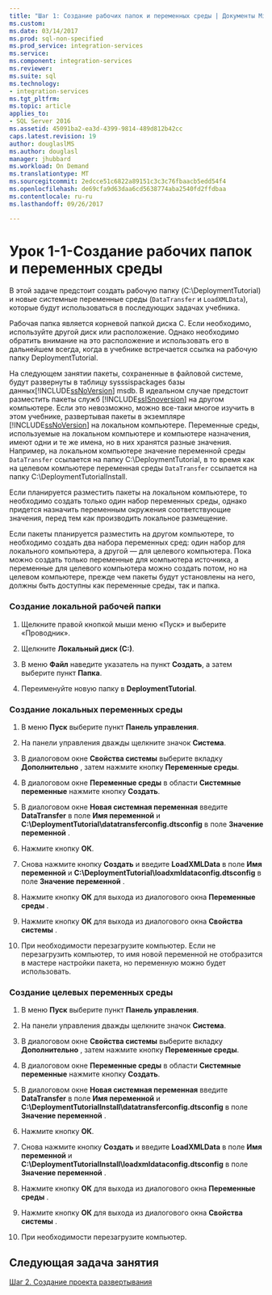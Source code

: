 ```yaml
---
title: "Шаг 1: Создание рабочих папок и переменных среды | Документы Microsoft"
ms.custom: 
ms.date: 03/14/2017
ms.prod: sql-non-specified
ms.prod_service: integration-services
ms.service: 
ms.component: integration-services
ms.reviewer: 
ms.suite: sql
ms.technology:
- integration-services
ms.tgt_pltfrm: 
ms.topic: article
applies_to:
- SQL Server 2016
ms.assetid: 45091ba2-ea3d-4399-9814-489d812b42cc
caps.latest.revision: 19
author: douglaslMS
ms.author: douglasl
manager: jhubbard
ms.workload: On Demand
ms.translationtype: MT
ms.sourcegitcommit: 2edcce51c6822a89151c3c3c76fbaacb5edd54f4
ms.openlocfilehash: de69cfa9d63daa6cd5638774aba2540fd2ffdbaa
ms.contentlocale: ru-ru
ms.lasthandoff: 09/26/2017

---
```

# <a name="lesson-1-1---creating-working-folders-and-environment-variables"></a>Урок 1-1-Создание рабочих папок и переменных среды
В этой задаче предстоит создать рабочую папку (C:\DeploymentTutorial) и новые системные переменные среды (`DataTransfer` и `LoadXMLData`), которые будут использоваться в последующих задачах учебника.  
  
Рабочая папка является корневой папкой диска C. Если необходимо, используйте другой диск или расположение. Однако необходимо обратить внимание на это расположение и использовать его в дальнейшем всегда, когда в учебнике встречается ссылка на рабочую папку DeploymentTutorial.  
  
На следующем занятии пакеты, сохраненные в файловой системе, будут развернуты в таблицу sysssispackages базы данных[!INCLUDE[ssNoVersion](../includes/ssnoversion-md.md)] msdb. В идеальном случае предстоит разместить пакеты служб [!INCLUDE[ssISnoversion](../includes/ssisnoversion-md.md)] на другом компьютере. Если это невозможно, можно все-таки многое изучить в этом учебнике, развертывая пакеты в экземпляре [!INCLUDE[ssNoVersion](../includes/ssnoversion-md.md)] на локальном компьютере. Переменные среды, используемые на локальном компьютере и компьютере назначения, имеют одни и те же имена, но в них хранятся разные значения. Например, на локальном компьютере значение переменной среды `DataTransfer` ссылается на папку C:\DeploymentTutorial, в то время как на целевом компьютере переменная среды `DataTransfer` ссылается на папку C:\DeploymentTutorialInstall.  
  
Если планируется разместить пакеты на локальном компьютере, то необходимо создать только один набор переменных среды, однако придется назначить переменным окружения соответствующие значения, перед тем как производить локальное размещение.  
  
Если пакеты планируется разместить на другом компьютере, то необходимо создать два набора переменных сред: один набор для локального компьютера, а другой — для целевого компьютера. Пока можно создать только переменные для компьютера источника, а переменные для целевого компьютера можно создать потом, но на целевом компьютере, прежде чем пакеты будут установлены на него, должны быть доступны как переменные среды, так и папка.  
  
### <a name="to-create-the-local-working-folder"></a>Создание локальной рабочей папки  
  
1.  Щелкните правой кнопкой мыши меню «Пуск» и выберите «Проводник».  
  
2.  Щелкните **Локальный диск (С:)**.  
  
3.  В меню **Файл** наведите указатель на пункт **Создать**, а затем выберите пункт **Папка**.  
  
4.  Переименуйте новую папку в **DeploymentTutorial**.  
  
### <a name="to-create-local-environment-variables"></a>Создание локальных переменных среды  
  
1.  В меню **Пуск** выберите пункт **Панель управления**.  
  
2.  На панели управления дважды щелкните значок **Система**.  
  
3.  В диалоговом окне **Свойства системы** выберите вкладку **Дополнительно** , затем нажмите кнопку **Переменные среды**.  
  
4.  В диалоговом окне **Переменные среды** в области **Системные переменные** нажмите кнопку **Создать**.  
  
5.  В диалоговом окне **Новая системная переменная** введите **DataTransfer** в поле **Имя переменной** и **C:\DeploymentTutorial\datatransferconfig.dtsconfig** в поле **Значение переменной** .  
  
6.  Нажмите кнопку **ОК**.  
  
7.  Снова нажмите кнопку **Создать** и введите **LoadXMLData** в поле **Имя переменной** и **C:\DeploymentTutorial\loadxmldataconfig.dtsconfig** в поле **Значение переменной** .  
  
8.  Нажмите кнопку **ОК** для выхода из диалогового окна **Переменные среды** .  
  
9. Нажмите кнопку **ОК** для выхода из диалогового окна **Свойства системы** .  
  
10. При необходимости перезагрузите компьютер. Если не перезагрузить компьютер, то имя новой переменной не отобразится в мастере настройки пакета, но переменную можно будет использовать.  
  
### <a name="to-create-destination-environment-variables"></a>Создание целевых переменных среды  
  
1.  В меню **Пуск** выберите пункт **Панель управления**.  
  
2.  На панели управления дважды щелкните значок **Система**.  
  
3.  В диалоговом окне **Свойства системы** выберите вкладку **Дополнительно** , затем нажмите кнопку **Переменные среды**.  
  
4.  В диалоговом окне **Переменные среды** в области **Системные переменные** нажмите кнопку **Создать**.  
  
5.  В диалоговом окне **Новая системная переменная** введите **DataTransfer** в поле **Имя переменной** и **C:\DeploymentTutorialInstall\datatransferconfig.dtsconfig** в поле **Значение переменной** .  
  
6.  Нажмите кнопку **ОК**.  
  
7.  Снова нажмите кнопку **Создать** и введите **LoadXMLData** в поле **Имя переменной** и **C:\DeploymentTutorialInstall\loadxmldataconfig.dtsconfig** в поле **Значение переменной** .  
  
8.  Нажмите кнопку **ОК** для выхода из диалогового окна **Переменные среды** .  
  
9. Нажмите кнопку **ОК** для выхода из диалогового окна **Свойства системы** .  
  
10. При необходимости перезагрузите компьютер.  
  
## <a name="next-task-in-lesson"></a>Следующая задача занятия  
[Шаг 2. Создание проекта развертывания](../integration-services/lesson-1-2-creating-the-deployment-project.md)  
  
  
  

